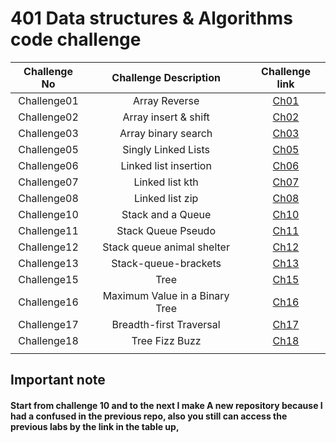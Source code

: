 # 401 Data structures & Algorithms code challenge

| Challenge No |     Challenge Description     |                                                       Challenge link                                                       |
|:------------:|:-----------------------------:|:--------------------------------------------------------------------------------------------------------------------------:|
| Challenge01  |         Array Reverse         |         [Ch01](https://github.com/ghanemgit/data-structures-and-algorithms/tree/array-reverse/Challenge01#readme)          |
| Challenge02  |      Array insert & shift     |     [Ch02](https://github.com/ghanemgit/data-structures-and-algorithms/blob/array-insert-shift/Challenge02/README.md)      |
| Challenge03  |      Array binary search      |       [Ch03](https://github.com/ghanemgit/data-structures-and-algorithms/blob/linked-list-zip/Challenge03/README.md)       |
| Challenge05  |      Singly Linked Lists      |          [Ch05](https://github.com/ghanemgit/data-structures-and-algorithms/blob/main/Challenge05/README_Ch05.md)          |
| Challenge06  |     Linked list insertion     | [Ch06](https://github.com/ghanemgit/data-structures-and-algorithms/blob/linked-list-insertions/Challenge05/README_Ch06.md) |
| Challenge07  |        Linked list kth        |    [Ch07](https://github.com/ghanemgit/data-structures-and-algorithms/blob/linked-list-kth/Challenge05/README_Ch07.md)     |
| Challenge08  |        Linked list zip        |    [Ch08](https://github.com/ghanemgit/data-structures-and-algorithms/blob/linked-list-zip/Challenge05/README_Ch08.md)     |
| Challenge10  |       Stack and a Queue       |                                                 [Ch10](app/README_Ch10.md)                                                 |
| Challenge11  |       Stack Queue Pseudo      |                                                 [Ch11](app/README_Ch11.md)                                                 |
| Challenge12  |   Stack queue animal shelter  |                                                 [Ch12](app/README_Ch12.md)                                                 |
| Challenge13  |      Stack-queue-brackets     |                                                 [Ch13](app/README_Ch13.md)                                                 |
| Challenge15  |              Tree             |                                                 [Ch15](app/README_Ch15.md)                                                 |
| Challenge16  | Maximum Value in a Binary Tree |                                                 [Ch16](app/README_Ch16.md)                                                 |
| Challenge17  |    Breadth-first Traversal    |                                                 [Ch17](app/README_Ch17.md)                                                 |
| Challenge18  |      Tree Fizz Buzz           |                                                 [Ch18](app/README_Ch18.md)                                                 |
|              |                               |                                                                                                                            |

## Important note

#### Start from challenge 10 and to the next I make A new repository because I had a confused in the previous repo, also you still can access the previous labs by the link in the table up,